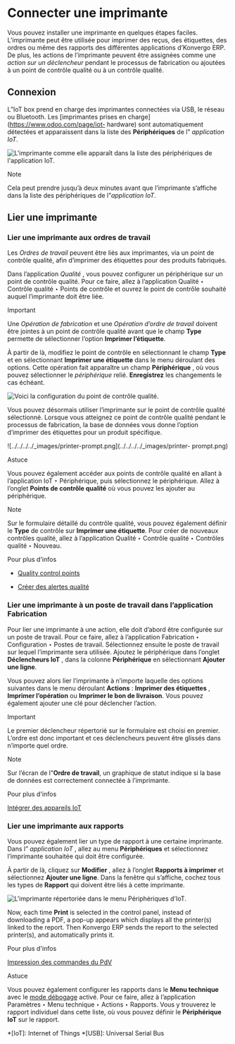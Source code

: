 # Connecter une imprimante

Vous pouvez installer une imprimante en quelques étapes faciles. L’imprimante
peut être utilisée pour imprimer des reçus, des étiquettes, des ordres ou même
des rapports des différentes applications d’Konvergo ERP. De plus, les actions de
l’imprimante peuvent être assignées comme une _action sur un déclencheur_
pendant le processus de fabrication ou ajoutées à un point de contrôle qualité
ou à un contrôle qualité.

## Connexion

L”IoT box prend en charge des imprimantes connectées via USB, le réseau ou
Bluetooth. Les [imprimantes prises en charge](https://www.odoo.com/page/iot-
hardware) sont automatiquement détectées et apparaissent dans la liste des
**Périphériques** de l” _application IoT_.

![L'imprimante comme elle apparaît dans la liste des périphériques de
l'application IoT.](../../../../_images/printer-detected.png)
<div class="alert alert-primary">
<p class="alert-title">
Note</p><p>Cela peut prendre jusqu’à deux minutes avant que l’imprimante s’affiche dans la liste des périphériques de l”<em>application IoT</em>.</p>
</div>

## Lier une imprimante

### Lier une imprimante aux ordres de travail

Les _Ordres de travail_ peuvent être liés aux imprimantes, via un point de
contrôle qualité, afin d’imprimer des étiquettes pour des produits fabriqués.

Dans l’application _Qualité_ , vous pouvez configurer un périphérique sur un
point de contrôle qualité. Pour ce faire, allez à l’application Qualité ‣
Contrôle qualité ‣ Points de contrôle et ouvrez le point de contrôle souhaité
auquel l’imprimante doit être liée.

<div class="alert alert-warning">
<p class="alert-title">
Important</p><p>Une <em>Opération de fabrication</em> et une <em>Opération d’ordre de travail</em> doivent être jointes à un point de contrôle qualité avant que le champ <b>Type</b> permette de sélectionner l’option <b>Imprimer l’étiquette</b>.</p>
</div>

À partir de là, modifiez le point de contrôle en sélectionnant le champ
**Type** et en sélectionnant **Imprimer une étiquette** dans le menu déroulant
des options. Cette opération fait apparaître un champ **Périphérique** , où
vous pouvez sélectionner le _périphérique_ relié. **Enregistrez** les
changements le cas échéant.

![Voici la configuration du point de contrôle
qualité.](../../../../_images/printer-controlpoint.png)

Vous pouvez désormais utiliser l’imprimante sur le point de contrôle qualité
sélectionné. Lorsque vous atteignez ce point de contrôle qualité pendant le
processus de fabrication, la base de données vous donne l’option d’imprimer
des étiquettes pour un produit spécifique.

![../../../../_images/printer-prompt.png](../../../../_images/printer-
prompt.png) <div class="alert alert-info">
<p class="alert-title">
Astuce</p><p>Vous pouvez également accéder aux points de contrôle qualité en allant à l’application IoT ‣ Périphérique, puis sélectionnez le périphérique. Allez à l’onglet <b>Points de contrôle qualité</b> où vous pouvez les ajouter au périphérique.</p>
</div> <div class="alert alert-primary">
<p class="alert-title">
Note</p><p>Sur le formulaire détaillé du contrôle qualité, vous pouvez également définir le <b>Type</b> de contrôle sur <b>Imprimer une étiquette</b>. Pour créer de nouveaux contrôles qualité, allez à l’application Qualité ‣ Contrôle qualité ‣ Contrôles qualité ‣ Nouveau.</p>
</div> <div class="alert alert-secondary">
<p class="alert-title">
Pour plus d'infos</p><ul>
<li><p><a href="../../../inventory_and_mrp/quality/quality_management/quality_control_points">Quality control points</a></p></li>
<li><p><a href="../../../inventory_and_mrp/quality/quality_management/quality_alerts">Créer des alertes qualité</a></p></li>
</ul>
</div>

### Lier une imprimante à un poste de travail dans l’application Fabrication

Pour lier une imprimante à une action, elle doit d’abord être configurée sur
un poste de travail. Pour ce faire, allez à l’application Fabrication ‣
Configuration ‣ Postes de travail. Sélectionnez ensuite le poste de travail
sur lequel l’imprimante sera utilisée. Ajoutez le périphérique dans l’onglet
**Déclencheurs IoT** , dans la colonne **Périphérique** en sélectionnant
**Ajouter une ligne**.

Vous pouvez alors lier l’imprimante à n’importe laquelle des options suivantes
dans le menu déroulant **Actions** : **Imprimer des étiquettes** , **Imprimer
l’opération** ou **Imprimer le bon de livraison**. Vous pouvez également
ajouter une clé pour déclencher l’action.

<div class="alert alert-warning">
<p class="alert-title">
Important</p><p>Le premier déclencheur répertorié sur le formulaire est choisi en premier. L’ordre est donc important et ces déclencheurs peuvent être glissés dans n’importe quel ordre.</p>
</div> <div class="alert alert-primary">
<p class="alert-title">
Note</p><p>Sur l’écran de l”<b>Ordre de travail</b>, un graphique de statut indique si la base de données est correctement connectée à l’imprimante.</p>
</div> <div class="alert alert-secondary">
<p class="alert-title">
Pour plus d'infos</p><p><a href="../../../inventory_and_mrp/manufacturing/management/using_work_centers#workcenter-iot"><span class="std std-ref">Intégrer des appareils IoT</span></a></p>
</div>

### Lier une imprimante aux rapports

Vous pouvez également lier un type de rapport à une certaine imprimante. Dans
l” _application IoT_ , allez au menu **Périphériques** et sélectionnez
l’imprimante souhaitée qui doit être configurée.

À partir de là, cliquez sur **Modifier** , allez à l’onglet **Rapports à
imprimer** et sélectionnez **Ajouter une ligne**. Dans la fenêtre qui
s’affiche, cochez tous les types de **Rapport** qui doivent être liés à cette
imprimante.

![L'imprimante répertoriée dans le menu Périphériques
d'IoT.](../../../../_images/printers-listed.png)

Now, each time **Print** is selected in the control panel, instead of
downloading a PDF, a pop-up appears which displays all the printer(s) linked
to the report. Then Konvergo ERP sends the report to the selected printer(s), and
automatically prints it.

<div class="alert alert-secondary">
<p class="alert-title">
Pour plus d'infos</p><p><a href="../../../sales/point_of_sale/restaurant/kitchen_printing">Impression des commandes du PdV</a></p>
</div> <div class="alert alert-info">
<p class="alert-title">
Astuce</p><p>Vous pouvez également configurer les rapports dans le <b>Menu technique</b> avec le <a href="../../developer_mode#developer-mode"><span class="std std-ref">mode débogage</span></a> activé. Pour ce faire, allez à l’application Paramètres ‣ Menu technique ‣ Actions ‣ Rapports. Vous y trouverez le rapport individuel dans cette liste, où vous pouvez définir le <b>Périphérique IoT</b> sur le rapport.</p>
</div>

  *[IoT]: Internet of Things
  *[USB]: Universal Serial Bus

